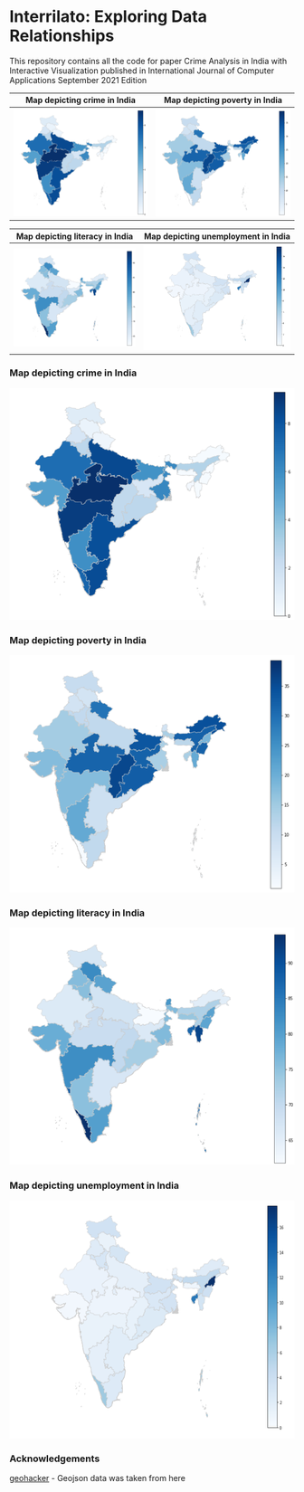 # Interrilato: Exploring Data Relationships

This repository contains all the code for paper Crime Analysis in India with Interactive Visualization published in International Journal of Computer Applications September 2021 Edition

|                                 Map depicting crime in India                                 |                                 Map depicting poverty in India                                 |
| :------------------------------------------------------------------------------------------: | :--------------------------------------------------------------------------------------------: |
| ![](https://github.com/avani1998/IndiaChoropleth/blob/master/images/crimerates.PNG?raw=true) | ![](https://github.com/avani1998/IndiaChoropleth/blob/master/images/povertyrates.PNG?raw=true) |

|                                 Map depicting literacy in India                                 |                                Map depicting unemployment in India                                 |
| :---------------------------------------------------------------------------------------------: | :------------------------------------------------------------------------------------------------: |
| ![](https://github.com/avani1998/IndiaChoropleth/blob/master/images/literacyrates.PNG?raw=true) | ![](https://github.com/avani1998/IndiaChoropleth/blob/master/images/unemploymentrate.PNG?raw=true) |

### Map depicting crime in India

<p align="center">
  <img src="https://github.com/avani1998/IndiaChoropleth/blob/master/images/crimerates.PNG?raw=true" width="530" height="410"/>
</p>

### Map depicting poverty in India

<p align="center">
  <img src="https://github.com/avani1998/IndiaChoropleth/blob/master/images/povertyrates.PNG?raw=true" width="530" height="420"/>
</p>

### Map depicting literacy in India

<p align="center">
  <img src="https://github.com/avani1998/IndiaChoropleth/blob/master/images/literacyrates.PNG?raw=true" width="530" height="420"/>
</p>

### Map depicting unemployment in India

<p align="center">
  <img src="https://github.com/avani1998/IndiaChoropleth/blob/master/images/unemploymentrate.PNG?raw=true" width="530" height="420"/>
</p>

### Acknowledgements

[geohacker](https://github.com/geohacker/india/blob/master/state/india_state.geojson) - Geojson data was taken from here
